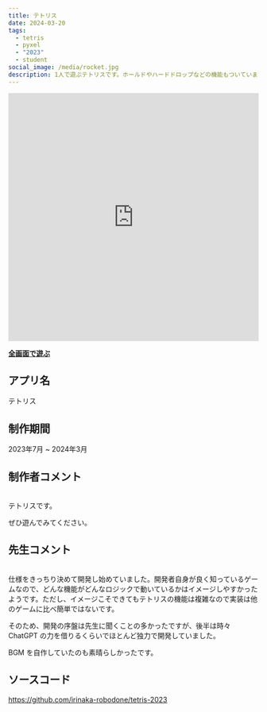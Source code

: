 ```yaml
---
title: テトリス
date: 2024-03-20
tags:
  - tetris
  - pyxel
  - "2023"
  - student
social_image: /media/rocket.jpg
description: 1人で遊ぶテトリスです。ホールドやハードドロップなどの機能もついています。Python で Pyxel というゲーム開発エンジンを使って開発しました。キーボードが必要です。
---
```


<iframe src="https://irinaka-robodone.github.io/tetris-2023/tetris-2023" width="100%" height="500px" frameborder="0" scrolling="no"></iframe>

<b>[全画面で遊ぶ](https://irinaka-robodone.github.io/tetris-2023/tetris-2023)</b>

## アプリ名
テトリス

## 制作期間
2023年7月 ~ 2024年3月

## 制作者コメント
<br>
テトリスです。

ぜひ遊んでみてください。

## 先生コメント
<br>
仕様をきっちり決めて開発し始めていました。開発者自身が良く知っているゲームなので、どんな機能がどんなロジックで動いているかはイメージしやすかったようです。ただし、イメージこそできてもテトリスの機能は複雑なので実装は他のゲームに比べ簡単ではないです。

そのため、開発の序盤は先生に聞くことの多かったですが、後半は時々 ChatGPT の力を借りるくらいでほとんど独力で開発していました。

BGM を自作していたのも素晴らしかったです。

## ソースコード
https://github.com/irinaka-robodone/tetris-2023